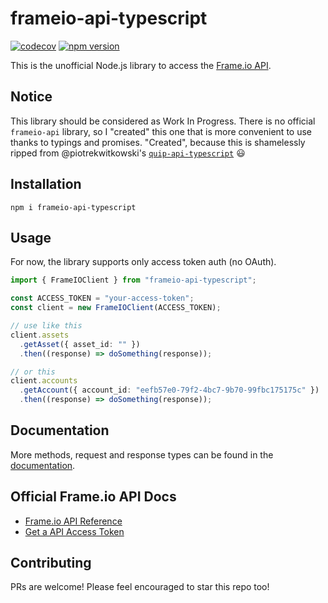 # frameio-api-typescript

[![codecov](https://codecov.io/gh/fartinmartin/frameio-api-typescript/branch/main/graph/badge.svg?token=T2G2GO9T9K)](https://codecov.io/gh/fartinmartin/frameio-api-typescript)
[![npm version](https://badge.fury.io/js/frameio-api-typescript.svg)](https://www.npmjs.com/package/frameio-api-typescript)

This is the unofficial Node.js library to access the [Frame.io API](https://developer.frame.io/api/reference/).

## Notice

This library should be considered as Work In Progress. There is no official `frameio-api` library, so I "created" this one that is more convenient to use thanks to typings and promises. "Created", because this is shamelessly ripped from @piotrekwitkowski's [`quip-api-typescript`](https://github.com/piotrekwitkowski/quip-api-typescript) 😃

## Installation

`npm i frameio-api-typescript`

## Usage

For now, the library supports only access token auth (no OAuth).

```ts
import { FrameIOClient } from "frameio-api-typescript";

const ACCESS_TOKEN = "your-access-token";
const client = new FrameIOClient(ACCESS_TOKEN);

// use like this
client.assets
  .getAsset({ asset_id: "" })
  .then((response) => doSomething(response));

// or this
client.accounts
  .getAccount({ account_id: "eefb57e0-79f2-4bc7-9b70-99fbc175175c" })
  .then((response) => doSomething(response));
```

## Documentation

More methods, request and response types can be found in the [documentation](https://fartinmartin.github.io/frameio-api-typescript/).

## Official Frame.io API Docs

- [Frame.io API Reference](https://developer.frame.io/api/reference)
- [Get a API Access Token](https://developer.frame.io/app/tokens)

## Contributing

PRs are welcome! Please feel encouraged to star this repo too!
